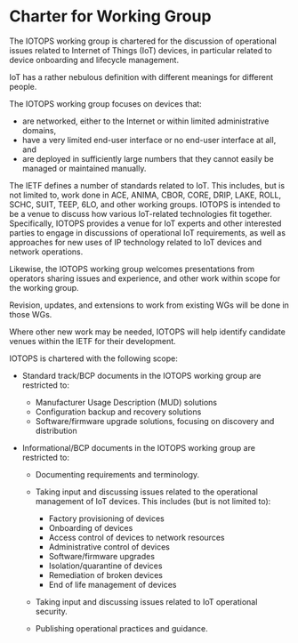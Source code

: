 # Charter for Working Group

The IOTOPS working group is chartered for the discussion of operational issues related
to Internet of Things (IoT) devices, in particular related to device onboarding and lifecycle management.

IoT has a rather nebulous definition with different meanings for different people.

The IOTOPS working group focuses on devices that:

* are networked, either to the Internet or within limited administrative domains,
* have a very limited end-user interface or no end-user interface at all, and
* are deployed in sufficiently large numbers that they cannot easily be managed or maintained manually.

The IETF defines a number of standards related to IoT. This includes, but is not limited to, work done in ACE,
ANIMA, CBOR, CORE, DRIP, LAKE, ROLL, SCHC, SUIT, TEEP, 6LO, and other working groups. IOTOPS
is intended to be a venue to discuss how various IoT-related technologies fit together. Specifically, IOTOPS
provides a venue for IoT experts and other interested parties to
engage in discussions of operational IoT requirements, as well as approaches for new uses
of IP technology related to IoT devices and network operations.

Likewise, the IOTOPS working group welcomes presentations from operators sharing issues and experience, and other work
within scope for the working group.

Revision, updates, and extensions to work from existing WGs will be done in those WGs.

Where other new work may be needed, IOTOPS will help identify candidate venues within the IETF for their development.

IOTOPS is chartered with the following scope:

* Standard track/BCP documents in the IOTOPS working group are restricted to:

     - Manufacturer Usage Description (MUD) solutions
     - Configuration backup and recovery solutions
     - Software/firmware upgrade solutions, focusing on discovery and distribution

* Informational/BCP documents in the IOTOPS working group are restricted to:

    - Documenting requirements and terminology.
    - Taking input and discussing issues related to the operational management of IoT devices. This includes (but is not limited to):

        + Factory provisioning of devices
        + Onboarding of devices
        + Access control of devices to network resources
        + Administrative control of devices
        + Software/firmware upgrades
        + Isolation/quarantine of devices
        + Remediation of broken devices
        + End of life management of devices

    - Taking input and discussing issues related to IoT operational security.
    - Publishing operational practices and guidance.
